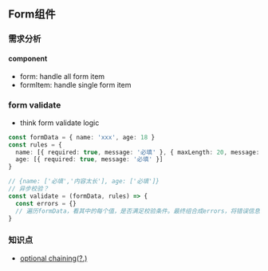 ## Form组件

### 需求分析

#### component

* form: handle all form item
* formItem: handle single form item

### form validate

* think form validate logic

```ts
const formData = { name: 'xxx', age: 18 }
const rules = {
  name: [{ required: true, message: '必填' }, { maxLength: 20, message: '内容太长' }],
  age: [{ required: true, message: '必填' }]
}

// {name: ['必填','内容太长'], age: ['必填']}
// 异步校验？
const validate = (formData, rules) => {
  const errors = {}
  // 遍历formData，看其中的每个值，是否满足校验条件。最终组合成errors，将错误信息渲染到表单下方  
}

```

### 知识点

* [optional chaining(?.)](https://developer.mozilla.org/en-US/docs/Web/JavaScript/Reference/Operators/Optional_chaining)
